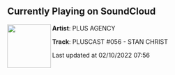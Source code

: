 ## Currently Playing on SoundCloud

[<img align="left" width="100" src="https://i1.sndcdn.com/artworks-hRpzXiicjZxDOYuL-GMMglQ-t500x500.jpg">](https://soundcloud.com/plusagency/pluscast-stanchrist)

**Artist**: PLUS AGENCY 

**Track**: PLUSCAST #056 - STAN CHRIST

Last updated at 02/10/2022 07:56
